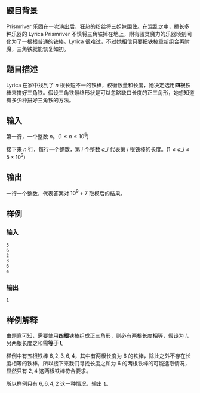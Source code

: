 ## 题目背景
Prismriver 乐团在一次演出后，狂热的粉丝将三姐妹围住。在混乱之中，擅长多种乐器的 Lyrica Prismriver 不慎将三角铁掉在地上，附有骚灵魔力的乐器顷刻间化为了一根根普通的铁棒。Lyrica 很难过，不过她相信只要把铁棒重新组合再附魔，三角铁就能恢复如初。

## 题目描述
Lyrica 在家中找到了 $n$ 根长短不一的铁棒，权衡数量和长度，她决定选用**四根**铁棒来拼好三角铁。假设三角铁最终形状是可以忽略缺口长度的正三角形，她想知道有多少种拼好三角铁的方法。

## 输入
第一行，一个整数 $n$。$(1 \leq n \le 10^5$)

接下来 $n$ 行，每行一个整数，第 $i$ 个整数 $a\_i$ 代表第 $i$ 根铁棒的长度。$(1 \le a\_i \le 5 \times 10^3)$

## 输出
一行一个整数，代表答案对 $10^9+7$ 取模后的结果。
## 样例
### 输入
    5
    6
    2
    3
    6
    4
### 输出
    1

## 样例解释

由题意可知，需要使用**四根**铁棒组成正三角形，则必有两根长度相等，假设为 $l$，另两根长度之和需**等于 $l$**。

样例中有五根铁棒 $6,2,3,6,4$，其中有两根长度为 $6$ 的铁棒，除此之外不存在长度相等的铁棒，所以接下来我们寻找长度之和为 $6$ 的两根铁棒的可能选取情况，显然只有 $2,4$ 这两根铁棒符合要求。

所以样例只有 $6,6,4,2$ 这一种情况，输出 `1`。

